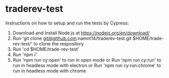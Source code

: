 # traderev-test
Instructions on how to setup and run the tests by Cypress:

1. Download and Install Node.js at https://nodejs.org/en/download/
2. Run 'git clone git@github.com:namnt14/traderev-test.git $HOME/trade-rev-test/' to clone the respository
3. Run 'cd $HOME/trade-rev-test'
4. Run 'npm i'
5. Run 'npm run cy:open' to run in open mode
    or
   Run 'npm run cy:run' to run in headless mode with electron
    or
   Run 'npm run cy:run:chrome' to run in headless mode with chrome
